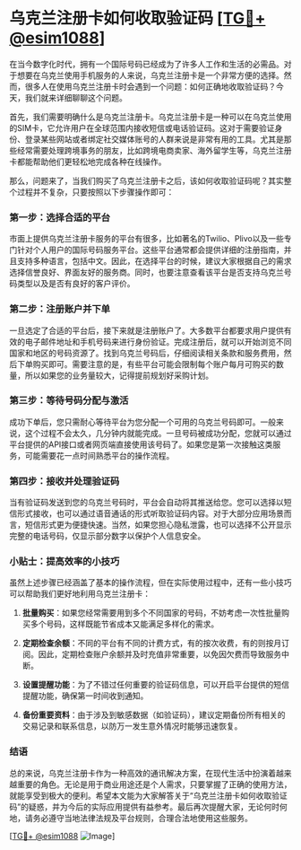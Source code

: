 # 乌克兰注册卡如何收取验证码 [[TG💪+ @esim1088](https://t.me/s/esim1088)]

在当今数字化时代，拥有一个国际号码已经成为了许多人工作和生活的必需品。对于想要在乌克兰使用手机服务的人来说，乌克兰注册卡是一个非常方便的选择。然而，很多人在使用乌克兰注册卡时会遇到一个问题：如何正确地收取验证码？今天，我们就来详细聊聊这个问题。

首先，我们需要明确什么是乌克兰注册卡。乌克兰注册卡是一种可以在乌克兰使用的SIM卡，它允许用户在全球范围内接收短信或电话验证码。这对于需要验证身份、登录某些网站或者绑定社交媒体账号的人群来说是非常有用的工具。尤其是那些经常需要处理跨境事务的朋友，比如跨境电商卖家、海外留学生等，乌克兰注册卡都能帮助他们更轻松地完成各种在线操作。

那么，问题来了，当我们购买了乌克兰注册卡之后，该如何收取验证码呢？其实整个过程并不复杂，只要按照以下步骤操作即可：

### 第一步：选择合适的平台

市面上提供乌克兰注册卡服务的平台有很多，比如著名的Twilio、Plivo以及一些专门针对个人用户的国际号码服务平台。这些平台通常都会提供详细的注册指南，并且支持多种语言，包括中文。因此，在选择平台的时候，建议大家根据自己的需求选择信誉良好、界面友好的服务商。同时，也要注意查看该平台是否支持乌克兰号码类型以及是否有良好的客户评价。

### 第二步：注册账户并下单

一旦选定了合适的平台后，接下来就是注册账户了。大多数平台都要求用户提供有效的电子邮件地址和手机号码来进行身份验证。完成注册后，就可以开始浏览不同国家和地区的号码资源了。找到乌克兰号码后，仔细阅读相关条款和服务费用，然后下单购买即可。需要注意的是，有些平台可能会限制每个账户每月可购买的数量，所以如果您的业务量较大，记得提前规划好采购计划。

### 第三步：等待号码分配与激活

成功下单后，您只需耐心等待平台为您分配一个可用的乌克兰号码即可。一般来说，这个过程不会太久，几分钟内就能完成。一旦号码被成功分配，您就可以通过平台提供的API接口或者网页端直接使用该号码了。如果您是第一次接触这类服务，可能需要花一点时间熟悉平台的操作流程。

### 第四步：接收并处理验证码

当有验证码发送到您的乌克兰号码时，平台会自动将其推送给您。您可以选择以短信形式接收，也可以通过语音通话的形式听取验证码内容。对于大部分应用场景而言，短信形式更为便捷快速。当然，如果您担心隐私泄露，也可以选择不公开显示完整的电话号码，仅显示部分数字以保护个人信息安全。

### 小贴士：提高效率的小技巧

虽然上述步骤已经涵盖了基本的操作流程，但在实际使用过程中，还有一些小技巧可以帮助我们更好地利用乌克兰注册卡：

1. **批量购买**：如果您经常需要用到多个不同国家的号码，不妨考虑一次性批量购买多个号码，这样既能节省成本又能满足多样化的需求。
   
2. **定期检查余额**：不同的平台有不同的计费方式，有的按次收费，有的则按月订阅。因此，定期检查账户余额并及时充值非常重要，以免因欠费而导致服务中断。

3. **设置提醒功能**：为了不错过任何重要的验证码信息，可以开启平台提供的短信提醒功能，确保第一时间收到通知。

4. **备份重要资料**：由于涉及到敏感数据（如验证码），建议定期备份所有相关的交易记录和联系信息，以防万一发生意外情况时能够迅速恢复。

### 结语

总的来说，乌克兰注册卡作为一种高效的通讯解决方案，在现代生活中扮演着越来越重要的角色。无论是用于商业用途还是个人需求，只要掌握了正确的使用方法，就能享受到极大的便利。希望本文能为大家解答关于“乌克兰注册卡如何收取验证码”的疑惑，并为今后的实际应用提供有益参考。最后再次提醒大家，无论何时何地，请务必遵守当地法律法规及平台规则，合理合法地使用这些服务。

[[TG💪+ @esim1088](https://t.me/s/esim1088) ![Image](https://i.postimg.cc/4NQfJmqS/Snipaste-2025-05-13-00-14-12.png)]